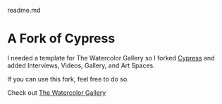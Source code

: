 readme.md

# A Fork of Cypress

I needed a template for The Watercolor Gallery so I forked [Cypress](http://github.com/plainmade/cypress) and added Interviews, Videos, Gallery, and Art Spaces.

If you can use this fork, feel free to do so.

Check out [The Watercolor Gallery](http://h2ocolor.getbarley.com)